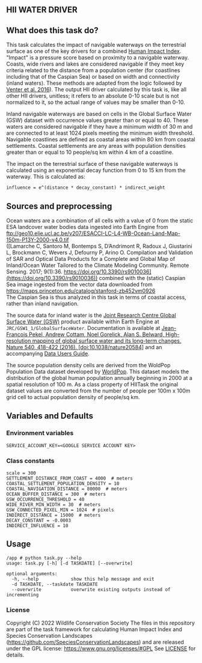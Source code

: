 ## HII WATER DRIVER

## What does this task do?

This task calculates the impact of navigable waterways on the terrestrial surface as one of the key 
drivers for a combined [Human Impact Index](https://github.com/SpeciesConservationLandscapes/task_hii_weightedsum). 
"Impact" is a pressure score based on proximity to a navigable waterway. 
Coasts, wide rivers and lakes are considered navigable if they meet key criteria related to the distance from 
a population center (for coastlines including that of the Caspian Sea) or based on 
width and connectivity (inland waters). These methods are adapted from the logic followed by 
[Venter et al. 2016](https://www.nature.com/articles/sdata201667)).
The output HII driver calculated by this task is, like all other HII drivers, unitless; it refers to an absolute 0-10
scale but is not normalized to it, so the actual range of values may be smaller than 0-10.

Inland navigable waterways are based on cells in the Global Surface Water (GSW) dataset with occurrence values 
greater than or equal to 40. These waters are considered navigable if they have a minimum width of 30 m and are 
connected to at least 1024 pixels meeting the minimum width threshold. 
Navigable coastlines are defined as coastal areas within 80 km from coastal settlements. Coastal settlements are 
any areas with population densities greater than or equal to 10 people/sq km within 4 km of a coastline.

The impact on the terrestrial surface of these navigable waterways is calculated using an exponential decay function 
from 0 to 15 km from the waterway. This is calculated as:

```
influence = e^(distance * decay_constant) * indirect_weight
```

## Sources and preprocessing

Ocean waters are a combination of all cells with a value of 0 from the static ESA landcover water bodies data 
ingested into Earth Engine from  
ftp://geo10.elie.ucl.ac.be/v207/ESACCI-LC-L4-WB-Ocean-Land-Map-150m-P13Y-2000-v4.0.tif  
([Lamarche C, Santoro M, Bontemps S, D’Andrimont R, Radoux J, Giustarini L, Brockmann C, Wevers J, Defourny P, Arino O. Compilation and Validation of SAR and Optical Data Products for a Complete and Global Map of Inland/Ocean Water Tailored to the Climate Modeling Community. Remote Sensing. 2017; 9(1):36. https://doi.org/10.3390/rs9010036](https://doi.org/10.3390/rs9010036)) combined with the (static) Caspian Sea image ingested from the vector data downloaded from  
https://maps.princeton.edu/catalog/stanford-zb452vm0926  
The Caspian Sea is thus analyzed in this task in terms of coastal access, rather than inland navigation.

The source data for inland water is the 
[Joint Research Centre Global Surface Water (GSW)](https://global-surface-water.appspot.com/) product 
available within Earth Engine at `JRC/GSW1_1/GlobalSurfaceWater`. Documentation is available at 
[Jean-Francois Pekel, Andrew Cottam, Noel Gorelick, Alan S. Belward, High-resolution mapping of global surface water and its long-term changes. Nature 540, 418-422 (2016). [doi:10.1038/nature20584]](https://www.nature.com/articles/nature20584) and an accompanying [Data Users Guide](https://storage.googleapis.com/global-surface-water/downloads_ancillary/DataUsersGuidev2.pdf).

The source population density cells are derived from the WoldPop Population Data dataset developed by 
[WorldPop](https://www.worldpop.org/). This dataset models the distribution of the global human population annually 
beginning in 2000 at a spatial resolution of 100 m. As a class property of HIITask the original dataset values are 
converted from the number of people per 100m x 100m grid cell to actual population density of people/sq km.

## Variables and Defaults

### Environment variables

    SERVICE_ACCOUNT_KEY=<GOOGLE SERVICE ACCOUNT KEY>

### Class constants

    scale = 300
    SETTLEMENT_DISTANCE_FROM_COAST = 4000  # meters
    COASTAL_SETTLEMENT_POPULATION_DENSITY = 10
    COASTAL_NAVIGATION_DISTANCE = 80000  # meters
    OCEAN_BUFFER_DISTANCE = 300  # meters
    GSW_OCCURRENCE_THRESHOLD = 40
    WIDE_RIVER_MIN_WIDTH = 30  # meters
    GSW_CONNECTED_PIXEL_MIN = 1024  # pixels
    INDIRECT_DISTANCE = 15000  # meters
    DECAY_CONSTANT = -0.0003
    INDIRECT_INFLUENCE = 10

## Usage

    /app # python task.py --help
    usage: task.py [-h] [-d TASKDATE] [--overwrite]
    
    optional arguments:
      -h, --help            show this help message and exit
      -d TASKDATE, --taskdate TASKDATE
      --overwrite           overwrite existing outputs instead of incrementing

### License
Copyright (C) 2022 Wildlife Conservation Society
The files in this repository  are part of the task framework for calculating 
Human Impact Index and Species Conservation Landscapes (https://github.com/SpeciesConservationLandscapes) 
and are released under the GPL license:
https://www.gnu.org/licenses/#GPL
See [LICENSE](./LICENSE) for details.
